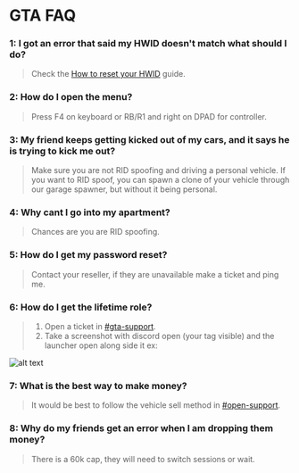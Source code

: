 # GTA FAQ

### 1: I got an error that said my HWID doesn't match what should I do?
> Check the [How to reset your HWID](https://github.com/GHXIIST/Ozark-Guides/blob/master/General%20Guides%20%26%20Info/How%20to%20reset%20your%20HWID.md) guide.

### 2: How do I open the menu?
> Press F4 on keyboard or RB/R1 and right on DPAD for controller.

### 3: My friend keeps getting kicked out of my cars, and it says he is trying to kick me out?
> Make sure you are not RID spoofing and driving a personal vehicle. If you want to RID spoof, you can spawn a clone of your vehicle through our garage spawner, but without it being personal.

### 4: Why cant I go into my apartment?
> Chances are you are RID spoofing.

### 5: How do I get my password reset? 
> Contact your reseller, if they are unavailable make a ticket and ping me.

### 6: How do I get the lifetime role? 
> 1. Open a ticket in [#gta-support](https://discord.com/channels/756197840518119476/771077552495656971). 
> 2. Take a screenshot with discord open (your tag visible) and the launcher open along side it ex:

![alt text](https://i.imgur.com/teN1n5Q.png "Verification Example")

### 7: What is the best way to make money? 
> It would be best to follow the vehicle sell method in [#open-support](https://discord.com/channels/756197840518119476/807140716693422087).

### 8: Why do my friends get an error when I am dropping them money?
> There is a 60k cap, they will need to switch sessions or wait.